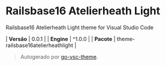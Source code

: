 # Railsbase16 Atelierheath Light

Railsbase16 Atelierheath Light theme for Visual Studio Code

| **Versão** | 0.0.1 |
| **Engine** | ^1.0.0 |
| **Pacote** | theme-railsbase16atelierheathlight |

> Autogerado por [go-vsc-theme](https://github.com/natalbu/go-vsc-theme).
